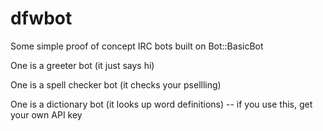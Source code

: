 dfwbot
======

Some simple proof of concept IRC bots built on Bot::BasicBot

One is a greeter bot (it just says hi)

One is a spell checker bot (it checks your psellling)

One is a dictionary bot (it looks up word definitions) -- if you use this, get your own API key
